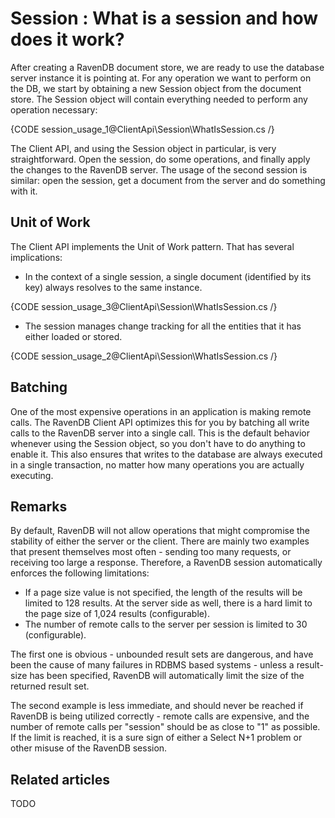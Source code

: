 # Session : What is a session and how does it work?

After creating a RavenDB document store, we are ready to use the database server instance it is pointing at. For any operation we want to perform on the DB, we start by obtaining a new Session object from the document store. The Session object will contain everything needed to perform any operation necessary:

{CODE session_usage_1@ClientApi\Session\WhatIsSession.cs /}

The Client API, and using the Session object in particular, is very straightforward. Open the session, do some operations, and finally apply the changes to the RavenDB server. The usage of the second session is similar: open the session, get a document from the server and do something with it.

## Unit of Work

The Client API implements the Unit of Work pattern. That has several implications:

* In the context of a single session, a single document (identified by its key) always resolves to the same instance.

{CODE session_usage_3@ClientApi\Session\WhatIsSession.cs /}

* The session manages change tracking for all the entities that it has either loaded or stored.

{CODE session_usage_2@ClientApi\Session\WhatIsSession.cs /}

## Batching

One of the most expensive operations in an application is making remote calls. The RavenDB Client API optimizes this for you by batching all write calls to the RavenDB server into a single call. This is the default behavior whenever using the Session object, so you don't have to do anything to enable it. This also ensures that writes to the database are always executed in a single transaction, no matter how many operations you are actually executing.

## Remarks

By default, RavenDB will not allow operations that might compromise the stability of either the server or the client. There are mainly two examples that present themselves most often - sending too many requests, or receiving too large a response. Therefore, a RavenDB session automatically enforces the following limitations:

* If a page size value is not specified, the length of the results will be limited to 128 results. At the server side as well, there is a hard limit to the page size of 1,024 results (configurable).
* The number of remote calls to the server per session is limited to 30 (configurable).

The first one is obvious - unbounded result sets are dangerous, and have been the cause of many failures in RDBMS based systems - unless a result-size has been specified, RavenDB will automatically limit the size of the returned result set.

The second example is less immediate, and should never be reached if RavenDB is being utilized correctly - remote calls are expensive, and the number of remote calls per "session" should be as close to "1" as possible. If the limit is reached, it is a sure sign of either a Select N+1 problem or other misuse of the RavenDB session.

## Related articles

TODO
